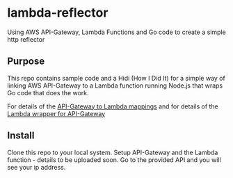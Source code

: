 # lambda-reflector
Using AWS API-Gateway, Lambda Functions and Go code to create a simple http reflector

## Purpose

This repo contains sample code and a Hidi (How I Did It) for a simple way of linking AWS API-Gateway to a Lambda function running Node.js that wraps Go code that does the work.

For details of the [API-Gateway to Lambda mappings](https://www.gombadi.com/post/api-gateway-lambda/) and for details of the [Lambda wrapper for API-Gateway](https://www.gombadi.com/post/api-gateway-wrapper/)

## Install

Clone this repo to your local system. Setup API-Gateway and the Lambda function - details to be uploaded soon. Go to the provided API and you will see your ip address. 


